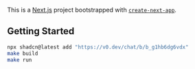 This is a [Next.js](https://nextjs.org) project bootstrapped with [`create-next-app`](https://nextjs.org/docs/app/api-reference/cli/create-next-app).

## Getting Started

```bash
npx shadcn@latest add "https://v0.dev/chat/b/b_g1hb6dg6vdx"
make build
make run
```

